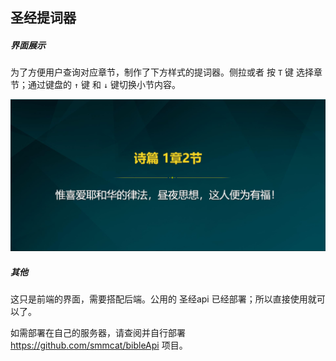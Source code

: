 ## 圣经提词器

##### 界面展示

为了方便用户查询对应章节，制作了下方样式的提词器。侧拉或者 按 ``T`` 键 选择章节；通过键盘的 ``↑`` 键 和 ``↓`` 键切换小节内容。

![bible](assets/bible.png)

##### 其他

这只是前端的界面，需要搭配后端。公用的 圣经api 已经部署；所以直接使用就可以了。

如需部署在自己的服务器，请查阅并自行部署 https://github.com/smmcat/bibleApi 项目。

